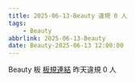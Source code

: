 ```yaml
---
title: 2025-06-13-Beauty 違規 0 人
tags:
    - Beauty
abbrlink: 2025-06-13-Beauty
date: Beauty-2025-06-13 12:00:00
---
```

Beauty 板 [板規連結](https://www.ptt.cc/bbs/Beauty/M.1630069980.A.84B.html)
昨天違規 0 人
